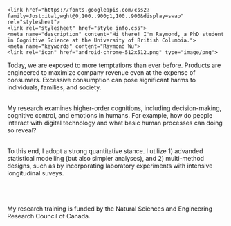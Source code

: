 
<head>
    <title>raymond wu</title>

    <link href="https://fonts.googleapis.com/css2?family=Jost:ital,wght@0,100..900;1,100..900&display=swap" rel="stylesheet">
    <link rel="stylesheet" href="style_info.css">
    <meta name="description" content="Hi there! I'm Raymond, a PhD student in Cognitive Science at the University of British Columbia.">
    <meta name="keywords" content="Raymond Wu">
    <link rel="icon" href="android-chrome-512x512.png" type="image/png">
</head>

<body>


<div class = "infotext_box">

<p class = infotext>

Today, we are exposed to more temptations than ever before. Products are engineered 
to maximize company revenue even at the expense of consumers. 
Excessive consumption can pose significant harms to individuals, families, and society. <br><br>

My research examines higher-order cognitions, including decision-making, cognitive control,
and emotions in humans. For example, how do people interact with digital technology and what basic human processes can doing so reveal? <br><br>

To this end, I adopt a strong quantitative stance. I utilize 1) advanded statistical modelling (but also simpler analyses), and 
2) multi-method designs, such as by incorporating laboratory experiments with intensive longitudinal suveys.
<br><br><br><br>

My research training is funded by the Natural Sciences and Engineering Research Council of Canada.

</p>
</div>


</body>


<div class="linkhome" onclick="window.location.href='index.html'"></div>


</html>
